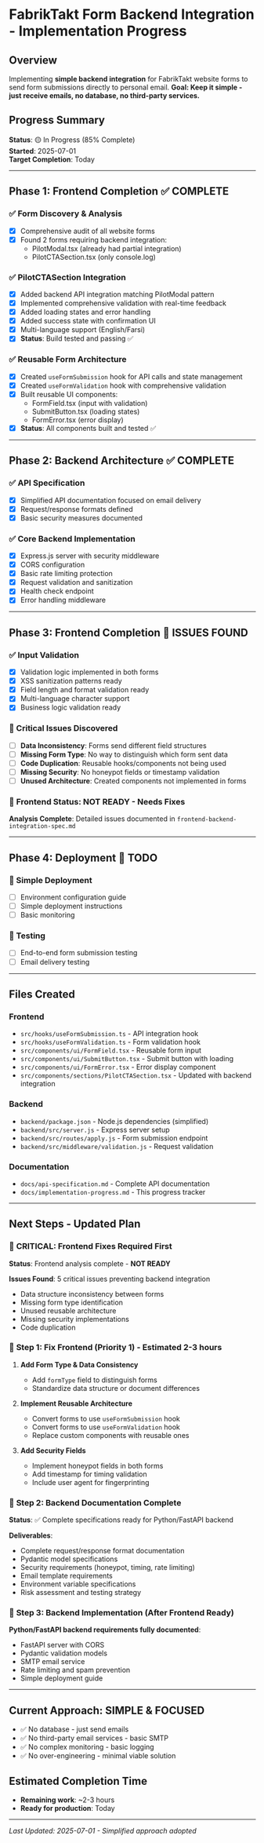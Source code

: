 # FabrikTakt Form Backend Integration - Implementation Progress

## Overview

Implementing **simple backend integration** for FabrikTakt website forms to send form submissions directly to personal email. **Goal: Keep it simple - just receive emails, no database, no third-party services.**

## Progress Summary

**Status**: 🟡 In Progress (85% Complete)  
**Started**: 2025-07-01  
**Target Completion**: Today

---

## Phase 1: Frontend Completion ✅ COMPLETE

### ✅ Form Discovery & Analysis

- [x] Comprehensive audit of all website forms
- [x] Found 2 forms requiring backend integration:
  - PilotModal.tsx (already had partial integration)
  - PilotCTASection.tsx (only console.log)

### ✅ PilotCTASection Integration

- [x] Added backend API integration matching PilotModal pattern
- [x] Implemented comprehensive validation with real-time feedback
- [x] Added loading states and error handling
- [x] Added success state with confirmation UI
- [x] Multi-language support (English/Farsi)
- [x] **Status**: Build tested and passing ✅

### ✅ Reusable Form Architecture

- [x] Created `useFormSubmission` hook for API calls and state management
- [x] Created `useFormValidation` hook with comprehensive validation
- [x] Built reusable UI components:
  - FormField.tsx (input with validation)
  - SubmitButton.tsx (loading states)
  - FormError.tsx (error display)
- [x] **Status**: All components built and tested ✅

---

## Phase 2: Backend Architecture ✅ COMPLETE

### ✅ API Specification

- [x] Simplified API documentation focused on email delivery
- [x] Request/response formats defined
- [x] Basic security measures documented

### ✅ Core Backend Implementation

- [x] Express.js server with security middleware
- [x] CORS configuration
- [x] Basic rate limiting protection
- [x] Request validation and sanitization
- [x] Health check endpoint
- [x] Error handling middleware

---

## Phase 3: Frontend Completion 🚨 ISSUES FOUND

### ✅ Input Validation

- [x] Validation logic implemented in both forms
- [x] XSS sanitization patterns ready
- [x] Field length and format validation ready
- [x] Multi-language character support
- [x] Business logic validation ready

### 🚨 Critical Issues Discovered

- [ ] **Data Inconsistency**: Forms send different field structures
- [ ] **Missing Form Type**: No way to distinguish which form sent data
- [ ] **Code Duplication**: Reusable hooks/components not being used
- [ ] **Missing Security**: No honeypot fields or timestamp validation
- [ ] **Unused Architecture**: Created components not implemented in forms

### 🔄 **Frontend Status: NOT READY - Needs Fixes**

**Analysis Complete**: Detailed issues documented in `frontend-backend-integration-spec.md`

---

## Phase 4: Deployment 🔴 TODO

### 🔴 Simple Deployment

- [ ] Environment configuration guide
- [ ] Simple deployment instructions
- [ ] Basic monitoring

### 🔴 Testing

- [ ] End-to-end form submission testing
- [ ] Email delivery testing

---

## Files Created

### Frontend

- `src/hooks/useFormSubmission.ts` - API integration hook
- `src/hooks/useFormValidation.ts` - Form validation hook
- `src/components/ui/FormField.tsx` - Reusable form input
- `src/components/ui/SubmitButton.tsx` - Submit button with loading
- `src/components/ui/FormError.tsx` - Error display component
- `src/components/sections/PilotCTASection.tsx` - Updated with backend integration

### Backend

- `backend/package.json` - Node.js dependencies (simplified)
- `backend/src/server.js` - Express server setup
- `backend/src/routes/apply.js` - Form submission endpoint
- `backend/src/middleware/validation.js` - Request validation

### Documentation

- `docs/api-specification.md` - Complete API documentation
- `docs/implementation-progress.md` - This progress tracker

---

## Next Steps - Updated Plan

### 🚨 **CRITICAL: Frontend Fixes Required First**

**Status**: Frontend analysis complete - **NOT READY**

**Issues Found**: 5 critical issues preventing backend integration
- Data structure inconsistency between forms
- Missing form type identification  
- Unused reusable architecture
- Missing security implementations
- Code duplication

### 🔴 **Step 1: Fix Frontend (Priority 1) - Estimated 2-3 hours**

1. **Add Form Type & Data Consistency**
   - Add `formType` field to distinguish forms
   - Standardize data structure or document differences

2. **Implement Reusable Architecture**
   - Convert forms to use `useFormSubmission` hook
   - Convert forms to use `useFormValidation` hook  
   - Replace custom components with reusable ones

3. **Add Security Fields**
   - Implement honeypot fields in both forms
   - Add timestamp for timing validation
   - Include user agent for fingerprinting

### 🔄 **Step 2: Backend Documentation Complete**

**Status**: ✅ Complete specifications ready for Python/FastAPI backend

**Deliverables**:
- Complete request/response format documentation
- Pydantic model specifications
- Security requirements (honeypot, timing, rate limiting)
- Email template requirements
- Environment variable specifications
- Risk assessment and testing strategy

### 🚀 **Step 3: Backend Implementation (After Frontend Ready)**

**Python/FastAPI backend requirements fully documented**:
- FastAPI server with CORS
- Pydantic validation models
- SMTP email service
- Rate limiting and spam prevention
- Simple deployment guide

---

## Current Approach: SIMPLE & FOCUSED

- ✅ No database - just send emails
- ✅ No third-party email services - basic SMTP
- ✅ No complex monitoring - basic logging
- ✅ No over-engineering - minimal viable solution

## Estimated Completion Time

- **Remaining work**: ~2-3 hours
- **Ready for production**: Today

---

*Last Updated: 2025-07-01 - Simplified approach adopted*